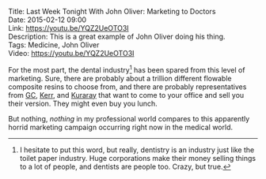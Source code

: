 Title: Last Week Tonight With John Oliver: Marketing to Doctors  
Date: 2015-02-12 09:00  
Link: https://youtu.be/YQZ2UeOTO3I  
Description: This is a great example of John Oliver doing his thing.  
Tags: Medicine, John Oliver  
Video: https://youtu.be/YQZ2UeOTO3I  

For the most part, the dental industry[^1] has been spared from this level of marketing. Sure, there are probably about a trillion different flowable composite resins to choose from, and there are probably representatives from [GC][1], [Kerr][2], and [Kuraray][3] that want to come to your office and sell you their version. They might even buy you lunch. 

But nothing, *nothing* in my professional world compares to this apparently horrid marketing campaign occurring right now in the medical world.

[^1]: I hesitate to put this word, but really, dentistry is an industry just like the toilet paper industry. Huge corporations make their money selling things to a lot of people, and dentists are people too. Crazy, but true.

[1]: http://www.gcamerica.com/ "GC America"
[2]: http://www.kerrdental.com/kerrdental-composites-2 "Kerr Dental composites"
[3]: http://kuraraydental.com/ "Kuraray Dental"